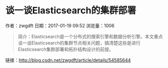 # 谈一谈Elasticsearch的集群部署
作者：zwgdft
日期：2017-01-19 09:52
浏览量：1006
> 简介：Elasticsearch是一个分布式的搜索引擎和数据分析引擎。本文重点谈一谈Elasticsearch的集群节点相关问题，搞清楚这些是进行Elasticsearch集群部署和拓扑结构设计的前提。

 链接：http://blog.csdn.net/zwgdft/article/details/54585644
